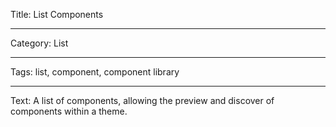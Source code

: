 Title: List Components

---

Category: List

---

Tags: list, component, component library

---

Text: A list of components, allowing the preview and discover of components within a theme.
